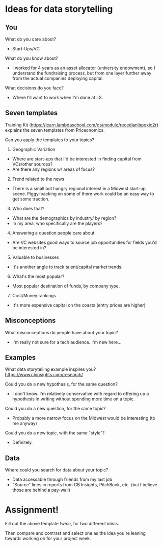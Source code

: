 # Ideas for data storytelling

## You

What do you care about?
  - Start-Ups/VC

What do you know about?
  - I worked for 4 years as an asset allocator (university endowment), so I understand the fundraising process, but from one layer further away from the actual companies deploying capital.

What decisions do you face?
  - Where I'll want to work when I'm done at LS.

## Seven templates

Training Kit (https://learn.lambdaschool.com/ds/module/recedjanlbpqxic2r) explains the seven templates from Priceonomics.

Can you apply the templates to your topics? 

1. Geographic Variation
  - Where are start-ups that I'd be interested in finding capital from VCs/other sources?
  - Are there any regions w/ areas of focus?

2. Trend related to the news
  - There is a small but hungry regional interest in a Midwest start-up scene. Piggy-backing on some of there work could be an easy way to get some traction.

3. Who does that?
  - What are the demographics by industry/ by region?
  - In my area, who specifically are the players?

4. Answering a question people care about
  - Are VC websites good ways to source job opportunities for fields you'd be interested in?

5. Valuable to businesses
  - It's another angle to track talent/capital market trends.

6. What's the most popular?
  - Most popular destination of funds, by company type.

7. Cost/Money rankings
  - It's more expensive capital on the coasts (entry prices are higher)

## Misconceptions

What misconceptions do people have about your topic?
  - I'm really not sure for a tech audience. I'm new here...

## Examples

What data storytelling example inspires you?
https://www.cbinsights.com/research/

Could you do a new hypothesis, for the same question?
  - I don't know. I'm relatively conservative with regard to offering up a hypothesis in writing without spending more time on a topic.

Could you do a new question, for the same topic?
  - Probably a more narrow focus on the Midwest would be interesting (to me anyway)

Could you do a new topic, with the same "style"?
  - Definitely.

## Data

Where could you search for data about your topic?
  - Data accessable through friends from my last job
  - "Source" lines in reports from CB Insights, PitchBook, etc. (but I believe those are behind a pay-wall)

# Assignment!

Fill out the above template *twice*, for two different ideas.

Then compare and contrast and select one as the idea you're leaning towards
working on for your project week.
